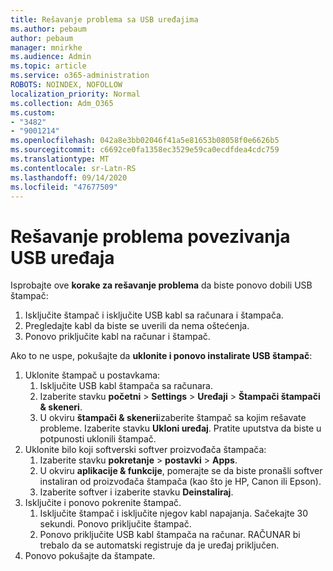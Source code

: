 ```yaml
---
title: Rešavanje problema sa USB uređajima
ms.author: pebaum
author: pebaum
manager: mnirkhe
ms.audience: Admin
ms.topic: article
ms.service: o365-administration
ROBOTS: NOINDEX, NOFOLLOW
localization_priority: Normal
ms.collection: Adm_O365
ms.custom:
- "3482"
- "9001214"
ms.openlocfilehash: 042a8e3bb02046f41a5e81653b08058f0e6626b5
ms.sourcegitcommit: c6692ce0fa1358ec3529e59ca0ecdfdea4cdc759
ms.translationtype: MT
ms.contentlocale: sr-Latn-RS
ms.lasthandoff: 09/14/2020
ms.locfileid: "47677509"
---
```

# <a name="fix-usb-printer-connection-issues"></a>Rešavanje problema povezivanja USB uređaja

Isprobajte ove **korake za rešavanje problema** da biste ponovo dobili USB štampač:

1. Isključite štampač i isključite USB kabl sa računara i štampača.
2. Pregledajte kabl da biste se uverili da nema oštećenja.
3. Ponovo priključite kabl na računar i štampač.

Ako to ne uspe, pokušajte da **uklonite i ponovo instalirate USB štampač**:

1. Uklonite štampač u postavkama:
    1. Isključite USB kabl štampača sa računara.
    2. Izaberite stavku **početni**  >  **Settings**  >  **Uređaji**  >  **Štampači štampači & skeneri**.
    3. U okviru **štampači & skeneri**izaberite štampač sa kojim rešavate probleme. Izaberite stavku **Ukloni uređaj**. Pratite uputstva da biste u potpunosti uklonili štampač.
2. Uklonite bilo koji softverski softver proizvođača štampača:
    1. Izaberite stavku **pokretanje**  >  **postavki**  >  **Apps**.
    2. U okviru **aplikacije & funkcije**, pomerajte se da biste pronašli softver instaliran od proizvođača štampača (kao što je HP, Canon ili Epson).
    3. Izaberite softver i izaberite stavku **Deinstaliraj**.
3. Isključite i ponovo pokrenite štampač.<br>
    1. Isključite štampač i isključite njegov kabl napajanja. Sačekajte 30 sekundi. Ponovo priključite štampač.
    2. Ponovo priključite USB kabl štampača na računar. RAČUNAR bi trebalo da se automatski registruje da je uređaj priključen.
4. Ponovo pokušajte da štampate.